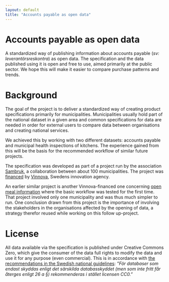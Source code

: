 ```yaml
---
layout: default
title: "Accounts payable as open data"
---
```


# Accounts payable as open data

A standardized way of publishing information about accounts payable (_sv: leverantörsreskontra_) as open data. The specification and the data published using it is open and free to use, aimed primarily at the public sector. We hope this will make it easier to compare purchase patterns and trends. 

# Background
The goal of the project is to deliver a standardized way of creating product specifications primarily for municipalities. Municipalities usually hold part of the national dataset in a given area and common specifications for data are needed in order for external users to compare data between organisations and creating national services.

We achieved this by working with two different datasets: accounts payable and municipal health inspections of kitchens. The experience gained from this will be the basis for the recommended workflow of similar future projects.

The specification was developed as part of a project run by the association [Sambruk](http://sambruk.se/), a collaboration between about 100 municipalities. The project was [financed](http://www.vinnova.se/sv/Resultat/Projekt/Effekta/2012-00741/Nationell-definition-av-gemensamma-datamangder-for-oppna-data-i-kommunsamverkan/) by [Vinnova](http://vinnova.se/), Swedens innovation agency. 

An earlier similar project is another Vinnova-financed one concerning [open meal information](http://orebrokommun.github.io/Open-Meal-Information/) where the basic workflow was tested for the first time. That project involved only one municipality and was thus much simpler to run. One conclusion drawn from this project is the importance of involving the stakeholders in the organisations affected by the opening of data, a strategy therefor reused while working on this follow up-project.

# License
All data available via the specification is published under Creative Commons Zero, which give the consumer of the data full rights to modify the data and use it for any purpose (even commercial). This is in accordance with [the recommendations in the Swedish national guidelines](http://www.vidareutnyttjande.se/juridik-och-rekommendationer/tillgangligorande-pa-natet-huvudalternativet/vilka-informationsresurser-bor-finnas-tillgangliga/myndighetens-villkor-for-vidareutnyttjande-etc/):
_”För databaser som endast skyddas enligt det särskilda databasskyddet (men som inte fritt får återges enligt 26 a §) rekommenderas i stället licensen CC0.”_
